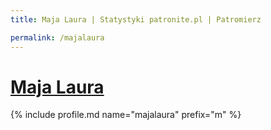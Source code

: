 ```yaml
---
title: Maja Laura | Statystyki patronite.pl | Patromierz

permalink: /majalaura
---
```


# [Maja Laura](https://patronite.pl/majalaura)

{% include profile.md name="majalaura" prefix="m" %}
